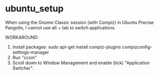 ubuntu_setup
============



When using the Gnome Classic session (with Compiz) in Ubuntu Precise Pangolin, I cannot use alt + tab to switch applications.

WORKAROUND:
1. Install packages:
   sudo apt-get install compiz-plugins compizconfig-settings-manager
2. Run "ccsm"
3. Scroll down to Window Management and enable (tick) "Application Switcher".

